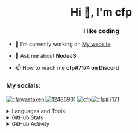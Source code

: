 <h1 align="center">Hi 👋, I'm cfp</h1>
<h3 align="center">I like coding</h3>

- 🔭 I’m currently working on [My website](https://cfp.gotdns.ch)

- 💬 Ask me about **NodeJS**

- 📫 How to reach me **cfp#7174 on Discord**

<h3 align="left">My socials:</h3>
<p align="left">
<a href="https://twitter.com/cfpwastaken" target="blank"><img align="center" src="https://raw.githubusercontent.com/rahuldkjain/github-profile-readme-generator/master/src/images/icons/Social/twitter.svg" alt="cfpwastaken" height="30" width="40" /></a>
<a href="https://stackoverflow.com/users/12486901" target="blank"><img align="center" src="https://raw.githubusercontent.com/rahuldkjain/github-profile-readme-generator/master/src/images/icons/Social/stack-overflow.svg" alt="12486901" height="30" width="40" /></a>
<a href="https://www.youtube.com/c/cfp" target="blank"><img align="center" src="https://raw.githubusercontent.com/rahuldkjain/github-profile-readme-generator/master/src/images/icons/Social/youtube.svg" alt="cfp" height="30" width="40" /></a><a href="https://discord.com/users/318394797822050315" target="blank"><img align="center" src="https://raw.githubusercontent.com/rahuldkjain/github-profile-readme-generator/master/src/images/icons/Social/discord.svg" alt="cfp#7171" height="30" width="40" /></a>
</p>

<details>
    <summary>Languages and Tools:</summary>
    <p align="left"> <a href="https://developer.android.com" target="_blank"> <img src="https://raw.githubusercontent.com/devicons/devicon/master/icons/android/android-original-wordmark.svg" alt="android" width="40" height="40"/> </a> <a href="https://www.arduino.cc/" target="_blank"> <img src="https://cdn.worldvectorlogo.com/logos/arduino-1.svg" alt="arduino" width="40" height="40"/> </a> <a href="https://www.gnu.org/software/bash/" target="_blank"> <img src="https://www.vectorlogo.zone/logos/gnu_bash/gnu_bash-icon.svg" alt="bash" width="40" height="40"/> </a> <a href="https://www.w3schools.com/cs/" target="_blank"> <img src="https://raw.githubusercontent.com/devicons/devicon/master/icons/csharp/csharp-original.svg" alt="csharp" width="40" height="40"/> </a> <a href="https://www.w3schools.com/css/" target="_blank"> <img src="https://raw.githubusercontent.com/devicons/devicon/master/icons/css3/css3-original-wordmark.svg" alt="css3" width="40" height="40"/> </a> <a href="https://www.electronjs.org" target="_blank"> <img src="https://raw.githubusercontent.com/devicons/devicon/master/icons/electron/electron-original.svg" alt="electron" width="40" height="40"/> </a> <a href="https://expressjs.com" target="_blank"> <img src="https://raw.githubusercontent.com/devicons/devicon/master/icons/express/express-original-wordmark.svg" alt="express" width="40" height="40"/> </a> <a href="https://git-scm.com/" target="_blank"> <img src="https://www.vectorlogo.zone/logos/git-scm/git-scm-icon.svg" alt="git" width="40" height="40"/> </a> <a href="https://www.w3.org/html/" target="_blank"> <img src="https://raw.githubusercontent.com/devicons/devicon/master/icons/html5/html5-original-wordmark.svg" alt="html5" width="40" height="40"/> </a> <a href="https://www.java.com" target="_blank"> <img src="https://raw.githubusercontent.com/devicons/devicon/master/icons/java/java-original.svg" alt="java" width="40" height="40"/> </a> <a href="https://developer.mozilla.org/en-US/docs/Web/JavaScript" target="_blank"> <img src="https://raw.githubusercontent.com/devicons/devicon/master/icons/javascript/javascript-original.svg" alt="javascript" width="40" height="40"/> </a> <a href="https://www.linux.org/" target="_blank"> <img src="https://raw.githubusercontent.com/devicons/devicon/master/icons/linux/linux-original.svg" alt="linux" width="40" height="40"/> </a> <a href="https://www.mysql.com/" target="_blank"> <img src="https://raw.githubusercontent.com/devicons/devicon/master/icons/mysql/mysql-original-wordmark.svg" alt="mysql" width="40" height="40"/> </a> <a href="https://nodejs.org" target="_blank"> <img src="https://raw.githubusercontent.com/devicons/devicon/master/icons/nodejs/nodejs-original-wordmark.svg" alt="nodejs" width="40" height="40"/> </a> <a href="https://www.php.net" target="_blank"> <img src="https://raw.githubusercontent.com/devicons/devicon/master/icons/php/php-original.svg" alt="php" width="40" height="40"/> </a> <a href="https://www.python.org" target="_blank"> <img src="https://raw.githubusercontent.com/devicons/devicon/master/icons/python/python-original.svg" alt="python" width="40" height="40"/> </a> <a href="https://sass-lang.com" target="_blank"> <img src="https://raw.githubusercontent.com/devicons/devicon/master/icons/sass/sass-original.svg" alt="sass" width="40" height="40"/> </a> <a href="https://www.typescriptlang.org/" target="_blank"> <img src="https://raw.githubusercontent.com/devicons/devicon/master/icons/typescript/typescript-original.svg" alt="typescript" width="40" height="40"/> </a> <a href="https://unity.com/" target="_blank"> <img src="https://www.vectorlogo.zone/logos/unity3d/unity3d-icon.svg" alt="unity" width="40" height="40"/> </a> </p>
</details>

<details>
    <summary>GitHub Stats</summary>
    <p>&nbsp;<img align="center" src="https://github-readme-stats.vercel.app/api?username=cfpwastaken&show_icons=true&locale=en&theme=dark" alt="cfpwastaken" /></p>
    <p>&nbsp;<img align="center" src="https://github-readme-stats.vercel.app/api/top-langs?username=cfpwastaken&locale=en&theme=dark&layout=compact" alt="cfpwastaken" /></p>
</details>

<details>
    <summary>GitHub Activity</summary>

    
<!--START_SECTION:activity-->
1. 💪 Opened PR [#4](https://github.com/creelonestudios/tinymc/pull/4) in [creelonestudios/tinymc](https://github.com/creelonestudios/tinymc)
2. ❗ Opened issue [#11524](https://github.com/sveltejs/kit/issues/11524) in [sveltejs/kit](https://github.com/sveltejs/kit)
3. 🗣 Commented on [#9917](https://github.com/is-a-dev/register/pull/9917#issuecomment-1864738669) in [is-a-dev/register](https://github.com/is-a-dev/register)
4. 🗣 Commented on [#9917](https://github.com/is-a-dev/register/pull/9917#issuecomment-1845900505) in [is-a-dev/register](https://github.com/is-a-dev/register)
5. 💪 Opened PR [#9917](https://github.com/is-a-dev/register/pull/9917) in [is-a-dev/register](https://github.com/is-a-dev/register)
<!--END_SECTION:activity-->


</details>

<!--
**cfpwastaken/cfpwastaken** is a ✨ _special_ ✨ repository because its `README.md` (this file) appears on your GitHub profile.

Here are some ideas to get you started:

- 🔭 I’m currently working on ...
- 🌱 I’m currently learning ...
- 👯 I’m looking to collaborate on ...
- 🤔 I’m looking for help with ...
- 💬 Ask me about ...
- 📫 How to reach me: ...
- 😄 Pronouns: ...
- ⚡ Fun fact: ...
-->

<!-- Try going somewhere else... Maybe my GitHub Gist? -->
